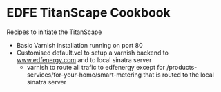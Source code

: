 EDFE TitanScape Cookbook
================
Recipes to initiate the TitanScape

* Basic Varnish installation running on port 80
* Customised default.vcl to setup a varnish backend to www.edfenergy.com and to local sinatra server
    *  varnish to route all trafic to edfenergy except for /products-services/for-your-home/smart-metering that is routed to the local sinatra server


